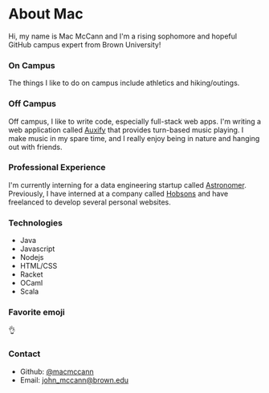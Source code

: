 # About Mac

Hi, my name is Mac McCann and I'm a rising sophomore and hopeful GitHub campus expert from Brown University!

### On Campus
The things I like to do on campus include athletics and hiking/outings.

### Off Campus
Off campus, I like to write code, especially full-stack web apps. I'm writing a web application called [Auxify](http://auxify.us) that provides turn-based music playing. I make music in my spare time, and I really enjoy being in nature and hanging out with friends.

### Professional Experience
I'm currently interning for a data engineering startup called [Astronomer](astronomer.io). Previously, I have interned at a company called [Hobsons](hobsons.com) and have freelanced to develop several personal websites.

### Technologies
 - Java
 - Javascript
 - Nodejs
 - HTML/CSS
 - Racket
 - OCaml
 - Scala

### Favorite emoji
👌

### Contact
 - Github: [@macmccann](https://github.com/macmccann)
 - Email: <john_mccann@brown.edu>
